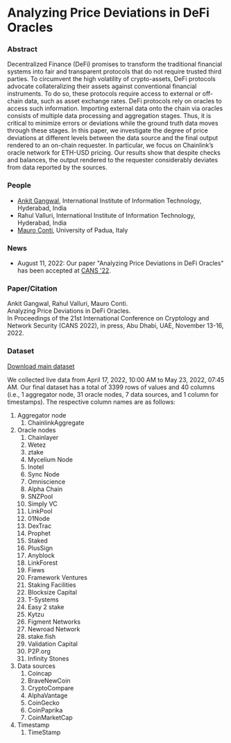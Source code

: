 # Analyzing Price Deviations in DeFi Oracles

<h3>Abstract</h3>
Decentralized Finance (DeFi) promises to transform the traditional financial systems into fair and transparent protocols that do not require trusted third parties. To circumvent the high volatility of crypto-assets, DeFi protocols advocate collateralizing their assets against conventional financial instruments. To do so, these protocols require access to external or off-chain data, such as asset exchange rates. DeFi protocols rely on oracles to access such information. Importing external data onto the chain via oracles consists of multiple data processing and aggregation stages. Thus, it is critical to minimize errors or deviations while the ground truth data moves through these stages. In this paper, we investigate the degree of price deviations at different levels between the data source and the final output rendered to an on-chain requester. In particular, we focus on Chainlink’s oracle network for ETH-USD pricing. Our results show that despite checks and balances, the output rendered to the requester considerably deviates from data reported by the sources.

<h3>People</h3>

* <a href="https://ciaoankit.github.io/">Ankit Gangwal</a>, International Institute of Information Technology, Hyderabad, India
* Rahul Valluri, International Institute of Information Technology, Hyderabad, India
* <a href="http://www.math.unipd.it/~conti/">Mauro Conti</a>, University of Padua, Italy

<h3>News</h3>

* August 11, 2022: Our paper "Analyzing Price Deviations in DeFi Oracles" has been accepted at <a href="https://www.cans2022.com/">CANS '22</a>.

<h3>Paper/Citation</h3>

Ankit Gangwal, Rahul Valluri, Mauro Conti.<br>
Analyzing Price Deviations in DeFi Oracles.<br>
In Proceedings of the 21st International Conference on Cryptology and Network Security (CANS 2022), in press, Abu Dhabi, UAE, November 13-16, 2022.

<h3>Dataset</h3>

<a href="./Dataset/Chainlink_Oracle_ETH_USD_Prices.xlsx"> Download main dataset</a>

We collected live data from April 17, 2022, 10:00 AM to May 23, 2022, 07:45 AM. Our final dataset has a total of 3399 rows of values and 40 columns  (i.e., 1 aggregator node, 31 oracle nodes, 7 data sources, and 1 column for timestamps). The respective column names are as follows:

1. Aggregator node
   1. ChainlinkAggregate
2. Oracle nodes
   1. Chainlayer
   2. Wetez
   3. ztake
   4. Mycelium Node
   5. Inotel
   6. Sync Node
   7. Omniscience
   8. Alpha Chain
   9. SNZPool
   10. Simply VC
   11. LinkPool
   12. 01Node
   13. DexTrac
   14. Prophet
   15. Staked
   16. PlusSign
   17. Anyblock
   18. LinkForest
   19. Fiews
   20. Framework Ventures
   21. Staking Facilities
   22. Blocksize Capital
   23. T-Systems
   24. Easy 2 stake
   25. Kytzu
   26. Figment Networks
   27. Newroad Network
   28. stake.fish
   29. Validation Capital
   30. P2P.org
   31. Infinity Stones
3. Data sources
   1. Coincap
   2. BraveNewCoin
   3. CryptoCompare
   4. AlphaVantage
   5. CoinGecko
   6. CoinPaprika
   7. CoinMarketCap
4. Timestamp
   1. TimeStamp